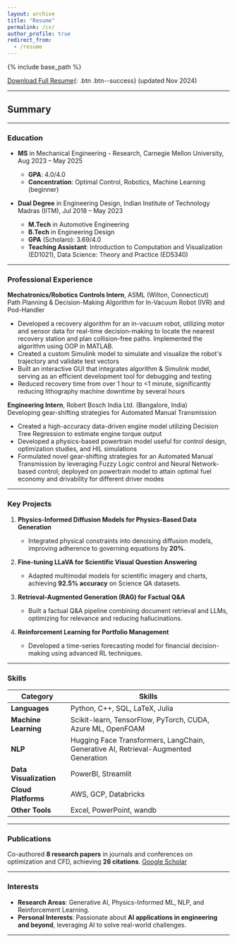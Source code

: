 ```yaml
---
layout: archive
title: "Resume"
permalink: /cv/
author_profile: true
redirect_from:
  - /resume
---
```


{% include base_path %}

[Download Full Resume](/images/Naman_Choudhary_Resume_CMU_Nov_2024.pdf){: .btn .btn--success} (updated Nov 2024)

---

## Summary

---

### **Education**  
- **MS** in Mechanical Engineering - Research, Carnegie Mellon University, Aug 2023 – May 2025  
  - **GPA**: 4.0/4.0  
  - **Concentration**: Optimal Control, Robotics, Machine Learning (beginner)  

- **Dual Degree** in Engineering Design, Indian Institute of Technology Madras (IITM), Jul 2018 – May 2023  
  - **M.Tech** in Automotive Engineering
  - **B.Tech** in Engineering Design
  - **GPA** (Scholaro): 3.69/4.0
  - **Teaching Assistant**: Introduction to Computation and Visualization (ED1021), Data Science: Theory and Practice (ED5340)

---

### **Professional Experience**  
**Mechatronics/Robotics Controls Intern**, ASML (Wilton, Connecticut)  
Path Planning & Decision-Making Algorithm for In-Vacuum Robot (IVR) and Pod-Handler
-	Developed a recovery algorithm for an in-vacuum robot, utilizing motor and sensor data for real-time decision-making to locate the nearest recovery station and plan collision-free paths. Implemented the algorithm using OOP in MATLAB.
-	Created a custom Simulink model to simulate and visualize the robot's trajectory and validate test vectors
-	Built an interactive GUI that integrates algorithm & Simulink model, serving as an efficient development tool for debugging and testing
-	Reduced recovery time from over 1 hour to <1 minute, significantly reducing lithography machine downtime by several hours


**Engineering Intern**, Robert Bosch India Ltd. (Bangalore, India)  
Developing gear-shifting strategies for Automated Manual Transmission
-	Created a high-accuracy data-driven engine model utilizing Decision Tree Regression to estimate engine torque output 
-	Developed a physics-based powertrain model useful for control design, optimization studies, and HIL simulations
-	Formulated novel gear-shifting strategies for an Automated Manual Transmission by leveraging Fuzzy Logic control and Neural Network-based control; deployed on powertrain model to attain optimal fuel economy and drivability for different driver modes


---

### **Key Projects**  
1. **Physics-Informed Diffusion Models for Physics-Based Data Generation**  
   - Integrated physical constraints into denoising diffusion models, improving adherence to governing equations by **20%**.

2. **Fine-tuning LLaVA for Scientific Visual Question Answering**  
   - Adapted multimodal models for scientific imagery and charts, achieving **92.5% accuracy** on Science QA datasets.

3. **Retrieval-Augmented Generation (RAG) for Factual Q&A**  
   - Built a factual Q&A pipeline combining document retrieval and LLMs, optimizing for relevance and reducing hallucinations.

4. **Reinforcement Learning for Portfolio Management**  
   - Developed a time-series forecasting model for financial decision-making using advanced RL techniques.

---

### **Skills**

| **Category**         | **Skills**                                                                 |
|-----------------------|---------------------------------------------------------------------------|
| **Languages**         | Python, C++, SQL, LaTeX, Julia                                           |
| **Machine Learning**  | Scikit-learn, TensorFlow, PyTorch, CUDA, Azure ML, OpenFOAM              |
| **NLP**               | Hugging Face Transformers, LangChain, Generative AI, Retrieval-Augmented Generation |
| **Data Visualization**| PowerBI, Streamlit                                                      |
| **Cloud Platforms**   | AWS, GCP, Databricks                                                    |
| **Other Tools**       | Excel, PowerPoint, wandb                                                |


---

### **Publications**  
Co-authored **8 research papers** in journals and conferences on optimization and CFD, achieving **26 citations**. [Google Scholar](https://scholar.google.com/citations?user=v5qzgPwAAAAJ&hl=en)

---

### **Interests**  
- **Research Areas**: Generative AI, Physics-Informed ML, NLP, and Reinforcement Learning.  
- **Personal Interests**: Passionate about **AI applications in engineering and beyond**, leveraging AI to solve real-world challenges.

---
